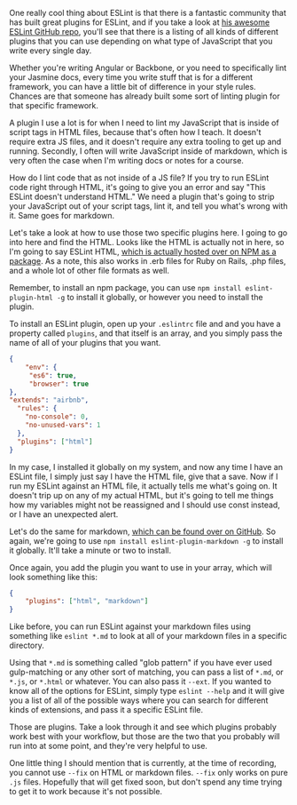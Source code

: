 One really cool thing about ESLint is that there is a fantastic community that has built great plugins for ESLint, and if you take a look at [his awesome ESLint GitHub repo](https://github.com/dustinspecker/awesome-eslint), you'll see that there is a listing of all kinds of different plugins that you can use depending on what type of JavaScript that you write every single day.

Whether you're writing Angular or Backbone, or you need to specifically lint your Jasmine docs, every time you write stuff that is for a different framework, you can have a little bit of difference in your style rules. Chances are that someone has already built some sort of linting plugin for that specific framework.

A plugin I use a lot is for when I need to lint my JavaScript that is inside of script tags in HTML files, because that's often how I teach. It doesn't require extra JS files, and it doesn't require any extra tooling to get up and running. Secondly, I often will write JavaScript inside of markdown, which is very often the case when I'm writing docs or notes for a course.

How do I lint code that as not inside of a JS file? If you try to run ESLint code right through HTML, it's going to give you an error and say "This ESLint doesn't understand HTML." We need a plugin that's going to strip your JavaScript out of your script tags, lint it, and tell you what's wrong with it. Same goes for markdown.

Let's take a look at how to use those two specific plugins here. I going to go into here and find the HTML. Looks like the HTML is actually not in here, so I'm going to say ESLint HTML, [which is actually hosted over on NPM as a package](https://www.npmjs.com/package/eslint-plugin-html). As a note, this also works in .erb files for Ruby on Rails, .php files, and a whole lot of other file formats as well. 

Remember, to install an npm package, you can use `npm install eslint-plugin-html -g` to install it globally, or  however you need to install the plugin.

To install an ESLint plugin, open up your `.eslintrc` file and and you have a property called `plugins`, and that itself is an array, and you simply pass the name of all of your plugins that you want.

```json
{
    "env": {
     "es6": true,
     "browser": true
},
"extends": "airbnb",
  "rules": {
    "no-console": 0,
    "no-unused-vars": 1
  },
  "plugins": ["html"]
}
```

In my case, I installed it globally on my system, and now any time I have an ESLint file, I simply just say I have the HTML file, give that a save. Now if I run my ESLint against an HTML file, it actually tells me what's going on. It doesn't trip up on any of my actual HTML, but it's going to tell me things how my variables might not be reassigned and I should  use const instead, or I have an unexpected alert.
 
Let's do the same for markdown, [which can be found over on GitHub](https://github.com/eslint/eslint-plugin-markdown). So again, we're going to use `npm install eslint-plugin-markdown -g` to install it globally. It'll take a minute or two to install.

Once again, you add the plugin you want to use in your array, which will look something like this:
 
```json
{
    "plugins": ["html", "markdown"]
}
```
Like before, you can run ESLint against your markdown files using something like `eslint *.md` to look at all of your markdown files in a specific directory. 

Using that `*.md` is something called "glob pattern" if you have ever used gulp-matching or any other sort of matching, you can pass a list of `*.md`, or `*.js`, or `*.html` or whatever. You can also pass it `--ext`. If you wanted to know all of the options for ESLint, simply type `eslint --help` and it will give you a list of all of the possible ways where you can search for different kinds of extensions, and pass it a specific ESLint file.

Those are plugins. Take a look through it and see which plugins probably work best with your workflow, but those are the two that you probably will run into at some point, and they're very helpful to use. 

One little thing I should mention that is currently, at the time of recording, you cannot use `--fix` on HTML or markdown files. `--fix` only works on pure `.js` files. Hopefully that will get fixed soon, but don't spend any time trying to get it to work because it's not possible.